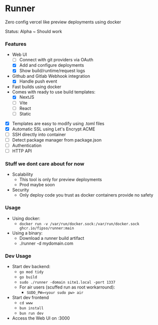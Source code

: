 # Runner

Zero config vercel like preview deployments using docker

Status: Alpha ~ Should work

### Features
- Web UI
  - [ ] Connect with git providers via OAuth
  - [x] Add and configure deployments
  - [x] Show build/runtime/request logs
- Github and Gitlab Webhook integration 
  - [x] Handle push event
- Fast builds using docker
- Comes with ready to use build templates:
  - [x] NextJS
  - [ ] Vite
  - [ ] React
  - [ ] Static
- [x] Templates are easy to modify using .toml files
- [x] Automatic SSL using Let's Encrypt ACME
- [ ] SSH directly into container
- [ ] Detect package manager from package.json
- [ ] Authentication
- [ ] HTTP API

### Stuff we dont care about for now
- Scalability
  - This tool is only for preview deployments
  - Prod maybe soon
- Security
  - Only deploy code you trust as docker containers provide no safety

### Usage
- Using docker:
    - `docker run -v /var/run/docker.sock:/var/run/docker.sock ghcr.io/fipso/runner:main`
- Using a binary:
    - Download a runner build artifact
    - ./runner -d mydomain.com

### Dev Usage
- Start dev backend:
    - `go mod tidy`
    - `go build`
    - `sudo ./runner -domain site1.local -port 1337`
    - For air users (scuffed run as root workarround):
        - `SUDO_PW=<your sudo pw> air`
- Start dev frontend
    - `cd www`
    - `bun install`
    - `bun run dev`
- Access the Web UI on :3000
